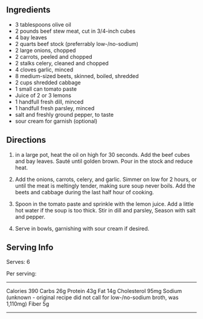 <div id="wikitext">

<span id="ingredients"></span>

Ingredients
-----------

-   3 tablespoons olive oil
-   2 pounds beef stew meat, cut in 3/4-inch cubes
-   4 bay leaves
-   2 quarts beef stock (preferrably low-/no-sodium)
-   2 large onions, chopped
-   2 carrots, peeled and chopped
-   2 stalks celery, cleaned and chopped
-   4 cloves garlic, minced
-   8 medium-sized beets, skinned, boiled, shredded
-   2 cups shredded cabbage
-   1 small can tomato paste
-   Juice of 2 or 3 lemons
-   1 handfull fresh dill, minced
-   1 handfull fresh parsley, minced
-   salt and freshly ground pepper, to taste
-   sour cream for garnish (optional)

<span id="directions"></span>

Directions
----------

1.  in a large pot, heat the oil on high for 30 seconds. Add the beef
    cubes and bay leaves. Sauté until golden brown. Pour in the stock
    and reduce heat.
    <div class="vspace">

    </div>

2.  Add the onions, carrots, celery, and garlic. Simmer on low for 2
    hours, or until the meat is meltingly tender, making sure soup never
    boils. Add the beets and cabbage during the last half hour of
    cooking.
    <div class="vspace">

    </div>

3.  Spoon in the tomato paste and sprinkle with the lemon juice. Add a
    little hot water if the soup is too thick. Stir in dill and parsley,
    Season with salt and pepper.
    <div class="vspace">

    </div>

4.  Serve in bowls, garnishing with sour cream if desired.

<span id="comments"></span>

Serving Info
------------

Serves: 6

Per serving:

  ------------- --------------------------------------------------------------------------------
  Calories      390
  Carbs         26g
  Protein       43g
  Fat           14g
  Cholesterol   95mg
  Sodium        (unknown - original recipe did not call for low-/no-sodium broth, was 1,110mg)
  Fiber         5g
  ------------- --------------------------------------------------------------------------------

</div>
